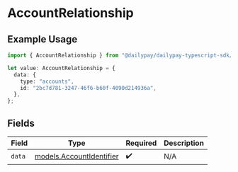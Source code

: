 # AccountRelationship

## Example Usage

```typescript
import { AccountRelationship } from "@dailypay/dailypay-typescript-sdk/models";

let value: AccountRelationship = {
  data: {
    type: "accounts",
    id: "2bc7d781-3247-46f6-b60f-4090d214936a",
  },
};
```

## Fields

| Field                                                      | Type                                                       | Required                                                   | Description                                                |
| ---------------------------------------------------------- | ---------------------------------------------------------- | ---------------------------------------------------------- | ---------------------------------------------------------- |
| `data`                                                     | [models.AccountIdentifier](../models/accountidentifier.md) | :heavy_check_mark:                                         | N/A                                                        |